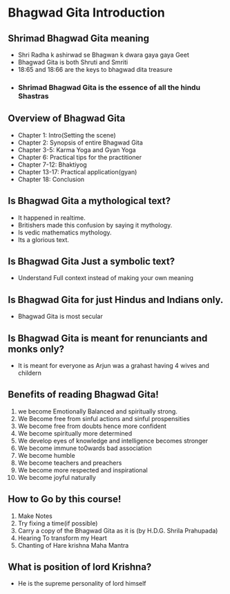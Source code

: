 # Bhagwad Gita Introduction
## Shrimad Bhagwad Gita meaning

+ Shri Radha k ashirwad se Bhagwan k dwara gaya gaya Geet
+ Bhagwad Gita is both Shruti and Smriti
+ 18:65 and 18:66 are the keys to bhagwad dita treasure
+ ### Shrimad Bhagwad Gita is the essence of all the hindu Shastras

## Overview of Bhagwad Gita
+ Chapter 1: Intro(Setting the scene)
+ Chapter 2: Synopsis of entire Bhagwad Gita
+ Chapter 3-5: Karma Yoga and Gyan Yoga
+ Chapter 6: Practical tips for the practitioner
+ Chapter 7-12: Bhaktiyog
+ Chapter 13-17: Practical application(gyan)
+ Chapter 18: Conclusion

## Is Bhagwad Gita a mythological text?
+ It happened in realtime.
+ Britishers made this confusion by saying it mythology.
+ Is vedic mathematics mythology. 
+ Its a glorious text.

## Is Bhagwad Gita Just a symbolic text?
+ Understand Full context instead of making your own meaning

## Is Bhagwad Gita for just Hindus and Indians only.
+ Bhagwad Gita is most secular

## Is Bhagwad Gita is meant for renunciants and monks only?
+ It is meant for everyone as Arjun was a grahast having 4 wives and childern

## Benefits of reading Bhagwad Gita!
1. we become Emotionally Balanced and spiritually strong.
2. We Become free from sinful actions and sinful prospensities
3. We become free from doubts hence more confident
4. We become spiritually more determined
5. We develop eyes of knowledge and intelligence becomes stronger
6. We become immune to0wards bad association
7. We become humble
8. We become teachers and preachers
9. We become more respected and inspirational
10. We become joyful naturally

## How to Go by this course!
1. Make Notes
2. Try fixing a time(if possible)
3. Carry a copy of the Bhagwad Gita as it is (by H.D.G. Shrila Prahupada)
4. Hearing To transform my Heart
5. Chanting of Hare krishna Maha Mantra

## What is position of lord Krishna?
+ He is the supreme personality of lord himself
